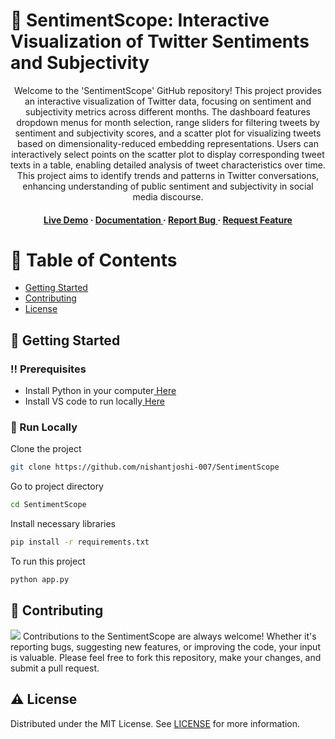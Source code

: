 # :star2: SentimentScope: Interactive Visualization of Twitter Sentiments and Subjectivity

<div align='center'>
  
<p>Welcome to the 'SentimentScope' GitHub repository! This project provides an interactive visualization of Twitter data, focusing on sentiment and subjectivity metrics across different months. The dashboard features dropdown menus for month selection, range sliders for filtering tweets by sentiment and subjectivity scores, and a scatter plot for visualizing tweets based on dimensionality-reduced embedding representations. Users can interactively select points on the scatter plot to display corresponding tweet texts in a table, enabling detailed analysis of tweet characteristics over time. This project aims to identify trends and patterns in Twitter conversations, enhancing understanding of public sentiment and subjectivity in social media discourse.</p>
<h4> <a href=https://twitterassignment-65fa22aca58f.herokuapp.com/>Live Demo</a> <span> · </span> <a href="https://github.com/nishantjoshi-007/twitter_dashboard/blob/main/README.md"> Documentation </a> <span> · </span> <a href="https://github.com/nishantjoshi-007/twitter_dashboard/issues"> Report Bug </a> <span> · </span> <a href="https://github.com/nishantjoshi-007/twitter_dashboard/issues"> Request Feature </a> </h4>

</div>

# :notebook_with_decorative_cover: Table of Contents
- [Getting Started](#toolbox-getting-started)
- [Contributing](#wave-contributing)
- [License](#warning-license)


## :toolbox: Getting Started
### :bangbang: Prerequisites
- Install Python in your computer<a href="https://www.python.org/downloads/"> Here</a>
- Install VS code to run locally<a href="https://code.visualstudio.com/Download"> Here</a>


### :running: Run Locally
Clone the project
```bash
git clone https://github.com/nishantjoshi-007/SentimentScope
```
Go to project directory
```bash
cd SentimentScope
```
Install necessary libraries
```bash
pip install -r requirements.txt
```
To run this project
```bash
python app.py
```


## :wave: Contributing
<img src="https://contrib.rocks/image?repo=Louis3797/awesome-readme-template" /> Contributions to the SentimentScope are always welcome! Whether it's reporting bugs, suggesting new features, or improving the code, your input is valuable. Please feel free to fork this repository, make your changes, and submit a pull request.


## :warning: License
Distributed under the MIT License. See <a href="https://github.com/nishantjoshi-007/twitter_dashboard/blob/main/LICENSE">LICENSE</a> for more information.
